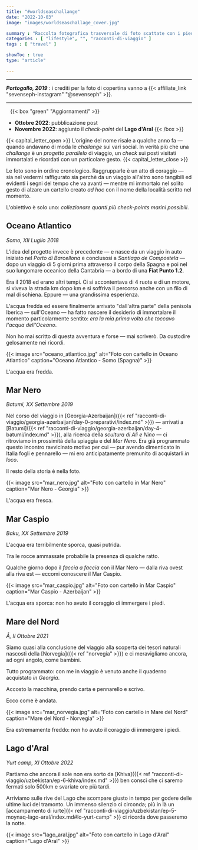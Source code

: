 ```yaml
---
title: "#worldseaschallange"
date: "2022-10-03"
image: "images/worldseaschallage_cover.jpg"

summary : "Raccolta fotografica trasversale di foto scattate con i piedi ammollo in vari mari del mondo. Una collezione, un annale di ricordi, perchè ad ogni foto con cartello corrisponde un preciso momento del viaggio o di un avventura che mi piace ricordare."
categories : [ "lifestyle", "", "racconti-di-viaggio" ]
tags : [ "travel" ]

showToc : true
type: "article"

---
```

* * *
**_Portogallo, 2019_** : i crediti per la foto di copertina vanno a {{< affiliate_link "sevenseph-instagram" "@sevenseph" >}}.
` `
* * *

` `
{{< box "green" "Aggiornamenti" >}}
* **Ottobre 2022**: pubblicazione post
* **Novembre 2022**: aggiunto il _check-point_ del **Lago d'Aral**
{{< /box >}}

{{< capital_letter_open >}}
L'origine del nome risale a qualche anno fa ― quando andavano di moda le _challange_ sui vari social. In verità più che una _challange_ è un _progetto parallelo_ di viaggio, un _check_ sui posti visitati immortalati e ricordati con un particolare gesto.
{{< capital_letter_close >}}

Le foto sono in ordine cronologico.
Raggrupparle è un atto di coraggio ― sia nel vedermi raffigurato sia perchè da un viaggio all'altro sono tangibili ed evidenti i segni del tempo che va avanti ― mentre mi immortalo nel solito gesto di alzare un cartello creato _ad hoc_ con il nome della località scritto nel momento.

L'obiettivo è solo uno: *collezionare quanti più check-points marini possibili*.

## Oceano Atlantico

_Somo, XII Luglio 2018_

L'idea del progetto invece è precedente ― e nasce da un viaggio in auto iniziato nel *Porto di Barcellona* e conclusosi a *Santiago de Compostela* ― dopo un viaggio di 5 giorni prima attraverso il corpo della Spagna e poi nel suo lungomare oceanico della Cantabria ― a bordo di una **Fiat Punto 1.2**.

Era il 2018 ed erano altri tempi. Ci si accontentava di 4 ruote e di un motore, si viveva la strada km dopo km e si soffriva il percorso anche con un filo di mal di schiena. Eppure ― una grandissima esperienza.

L'acqua fredda ed essere finalmente arrivato "dall'altra parte" della penisola Iberica ― sull'Oceano ― ha fatto nascere il desiderio di immortalare il momento particolarmente sentito: *era la mia prima volta che toccavo l'acqua dell'Oceano*.

Non ho mai scritto di questa avventura e forse ― mai scriverò.
Da custodire gelosamente nei ricordi.

{{< image src="oceano_atlantico.jpg" alt="Foto con cartello in Oceano Atlantico" caption="Oceano Atlantico - Somo (Spagna)" >}}

L'acqua era fredda.

## Mar Nero

_Batumi, XX Settembre 2019_

Nel corso del viaggio in [Georgia-Azerbaijan]({{< ref "racconti-di-viaggio/georgia-azerbaijan/day-0-preparativi/index.md" >}}) ― arrivati a [Batumi]({{< ref "racconti-di-viaggio/georgia-azerbaijan/day-4-batumi/index.md" >}}), alla ricerca della _scultura di Ali e Nino_ ― ci ritroviamo in prossimità della spiaggia e del *Mar Nero*.
Era già programmato questo incontro ravvicinato motivo per cui ― pur avendo dimenticato in Italia fogli e pennarello ― mi ero anticipatamente premunito di acquistarli _in loco_.

Il resto della storia è nella foto.

{{< image src="mar_nero.jpg" alt="Foto con cartello in Mar Nero" caption="Mar Nero - Georgia" >}}

L'acqua era fresca.

## Mar Caspio

_Baku, XX Settembre 2019_

L'acqua era terribilmente sporca, quasi putrida.

Tra le rocce ammassate probabile la presenza di qualche ratto.

Qualche giorno dopo il _faccia a faccia_ con il Mar Nero ― dalla riva ovest alla riva est ― eccomi conoscere il Mar Caspio.

{{< image src="mar_caspio.jpg" alt="Foto con cartello in Mar Caspio" caption="Mar Caspio - Azerbaijan" >}}

L'acqua era sporca: non ho avuto il coraggio di immergere i piedi.

## Mare del Nord

_Å, II Ottobre 2021_

Siamo quasi alla conclusione del viaggio alla scoperta dei tesori naturali nascosti della [Norvegia]({{< ref "norvegia" >}}) e ci meravigliamo ancora, ad ogni angolo, come bambini.

Tutto programmato: con me in viaggio è venuto anche il quaderno acquistato *in Georgia*.

Accosto la macchina, prendo carta e pennarello e scrivo.

Ecco come è andata.

{{< image src="mar_norvegia.jpg" alt="Foto con cartello in Mare del Nord" caption="Mare del Nord - Norvegia" >}}

Era estremamente freddo: non ho avuto il coraggio di immergere i piedi.

## Lago d'Aral

_Yurt camp, XI Ottobre 2022_


Partiamo che ancora il sole non era sorto da [Khiva]({{< ref "racconti-di-viaggio/uzbekistan/ep-6-khiva/index.md" >}}) ben consci che ci saremo fermati solo 500km e svariate ore più tardi.

Arriviamo sulle rive del Lago che scompare giusto in tempo per godere delle ultime luci del tramonto. Un immenso silenzio ci circonda; più in là un [accampamento di iurte]{{< ref "racconti-di-viaggio/uzbekistan/ep-5-moynaq-lago-aral/index.md#lo-yurt-camp" >}} ci ricorda dove passeremo la notte.

{{< image src="lago_aral.jpg" alt="Foto con cartello in Lago d'Aral" caption="Lago d'Aral" >}}
